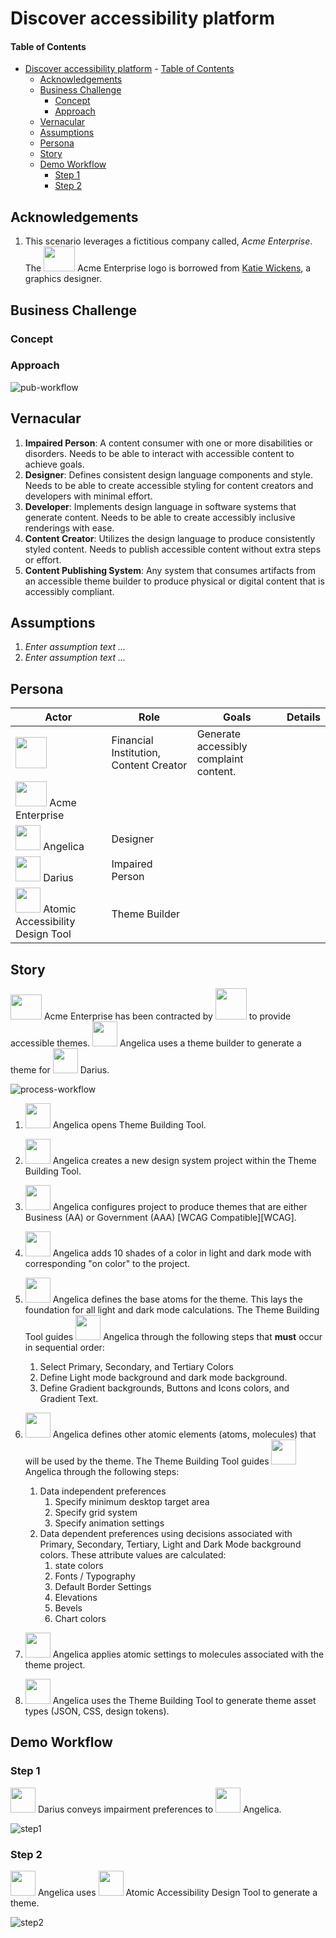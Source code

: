 # Discover accessibility platform

<!--- Template Instructions  
  Update the Story Title and remove the warning below.
--->



<!--- Template Instructions  
  Organize TOC to meet needs or project
--->
#### Table of Contents
- [Discover accessibility platform](#use-case-story-title) 
      - [Table of Contents](#table-of-contents)
  - [Acknowledgements](#acknowledgements)
  - [Business Challenge](#business-challenge)
    - [Concept](#concept)
    - [Approach](#approach)
  - [Vernacular](#vernacular)
  - [Assumptions](#assumptions)
  - [Persona](#persona)
  - [Story](#story)
  - [Demo Workflow](#demo-workflow)
    - [Step 1](#step-1)
    - [Step 2](#step-2)

 
## Acknowledgements

<!--- Template Instructions   
  List any acknowledgements pertaining to the concepts and resources used in this use case story.
--->

1. This scenario leverages a fictitious company called, _Acme Enterprise_. The <img src="./images/persona/acme-logo.png" width="50" height="40"> Acme Enterprise logo is borrowed from [Katie Wickens](https://steins_kake.artstation.com/projects/ebqgb), a graphics designer.
 
## Business Challenge
<!--- Template Instructions   
  Briefly describe the business challenge addressed by this use case story. Design Thinking exercises aid in the development of a clear problem statement. 
--->
 
### Concept
<!--- Template Instructions   
  Briefly describe how this use case applies Atomic Accessibility Design to the business challenge. Leverage Design Thinking exercises to aid in this endeavor. 
--->
 
### Approach
<!--- Template Instructions   
  Describe the end to end interactions of the stakeholders that are pertinent to this use case story. Leverage Design Thinking exercises to aid in this endeavor. 
--->

![pub-workflow](./images/workflow/publication-workflow.png)
 
## Vernacular
<!--- Template Instructions   
  List and describe any terms that will be used in the story and referenced in diagrams. The current list provides a sample starter list. Leverage Design Thinking exercises to aid in the identification of use case archetypes. 
--->
 
1. **Impaired Person**: A content consumer with one or more disabilities or disorders. Needs to be able to interact with accessible content to achieve goals.
2. **Designer**: Defines consistent design language components and style. Needs to be able to create accessible styling for content creators and developers with minimal effort.
3. **Developer**: Implements design language in software systems that generate content. Needs to be able to create accessibly inclusive renderings with ease.
4. **Content Creator**: Utilizes the design language to produce consistently styled content. Needs to publish accessible content without extra steps or effort.
5. **Content Publishing System**: Any system that consumes artifacts from an accessible theme builder to produce physical or digital content that is accessibly compliant. 
 

## Assumptions
<!--- Template Instructions   
  List any assumptions to be considered in this use case story.  Leverage Design Thinking exercises to aid in this endeavor. 
--->
 
1. *Enter assumption text ...*
2. *Enter assumption text ...*
 
## Persona
<!--- Template Instructions   
  Using the sample persona images in the /images/persona folder, describe the roles of the entities involved in this use case story. The current list provides a sample starter list. 
--->
 
| Actor | Role | Goals | Details |
| --- | --- | --- | --- |
| <img src="./images/sponsors/discover_logo.png" width="50" height="50"> | Financial Institution, Content Creator | Generate accessibly complaint content. |  |  
|  <img src="./images/persona/acme-logo.png" width="50" height="40"> Acme Enterprise |  |  |  |
| <img src="./images/persona/Angelica.png" width="40" height="40"> Angelica | Designer |  |  | |
| <img src="./images/persona/Darius.png" width="40" height="40"> Darius | Impaired Person |  |  | |
| <img src="./images/persona/themebuilder.svg" width="40" height="40"> Atomic Accessibility Design Tool | Theme Builder |  | |
 
## Story
<!--- Template Instructions   
  Using the sample persona images in the /images/persona folder, describe the steps that are involved in the interactive use case story. The story below is offered as an exemplar.
--->

<img src="./images/persona/acme-logo.png" width="50" height="40"> Acme Enterprise has been contracted by <img src="./images/sponsors/discover_logo.png" width="50" height="50"> to provide accessible themes. <img src="./images/persona/Angelica.png" width="40" height="40"> Angelica uses a theme builder to generate a theme for <img src="./images/persona/Darius.png" width="40" height="40"> Darius. 

![process-workflow](./images/workflow/process-workflow.png)

1. <img src="./images/persona/Angelica.png" width="40" height="40"> Angelica opens Theme Building Tool.
2. <img src="./images/persona/Angelica.png" width="40" height="40"> Angelica creates a new design system project within the Theme Building Tool.
3. <img src="./images/persona/Angelica.png" width="40" height="40"> Angelica configures project to produce themes that are either Business (AA) or Government (AAA) [WCAG Compatible][WCAG].
4. <img src="./images/persona/Angelica.png" width="40" height="40"> Angelica adds 10 shades of a color in light and dark mode with corresponding "on color" to the project.
5. <img src="./images/persona/Angelica.png" width="40" height="40"> Angelica defines the base atoms for the theme. This lays the foundation for all light and dark mode calculations. The Theme Building Tool guides <img src="./images/persona/Angelica.png" width="40" height="40"> Angelica through the following steps that **must** occur in sequential order:

   1. Select Primary, Secondary, and Tertiary Colors
   2. Define Light mode background and dark mode background.
   3. Define Gradient backgrounds, Buttons and Icons colors, and Gradient Text.

6. <img src="./images/persona/Angelica.png" width="40" height="40"> Angelica defines other atomic elements (atoms, molecules) that will be used by the theme. The Theme Building Tool guides <img src="./images/persona/Angelica.png" width="40" height="40"> Angelica through the following steps:

   1. Data independent preferences
      1. Specify minimum desktop target area
      2. Specify grid system
      3. Specify animation settings
   2. Data dependent preferences using decisions associated with Primary, Secondary, Tertiary, Light and Dark Mode background colors. These attribute values are calculated:
      1. state colors
      2. Fonts / Typography
      3. Default Border Settings
      4. Elevations
      5. Bevels
      6. Chart colors

7. <img src="./images/persona/Angelica.png" width="40" height="40"> Angelica applies atomic settings to molecules associated with the theme project.
8. <img src="./images/persona/Angelica.png" width="40" height="40"> Angelica uses the Theme Building Tool to generate theme asset types (JSON, CSS, design tokens).
 
## Demo Workflow
<!--- Template Instructions   
  Using the sample persona images in the /images/persona folder, describe the steps of the use case story as they relate to one or more UML Sequence Diagrams.  
--->
 
### Step 1
<img src="./images/persona/Darius.png" width="40" height="40"> Darius conveys impairment preferences to <img src="./images/persona/Angelica.png" width="40" height="40"> Angelica.
 
![step1](./images/uml/sample-sequence-diagram.png)
 
### Step 2
 
<img src="./images/persona/Angelica.png" width="40" height="40"> Angelica uses <img src="./images/persona/themebuilder.svg" width="40" height="40"> Atomic Accessibility Design Tool to generate a theme. 
 
![step2](./images/uml/sample-sequence-diagram.png)
 
